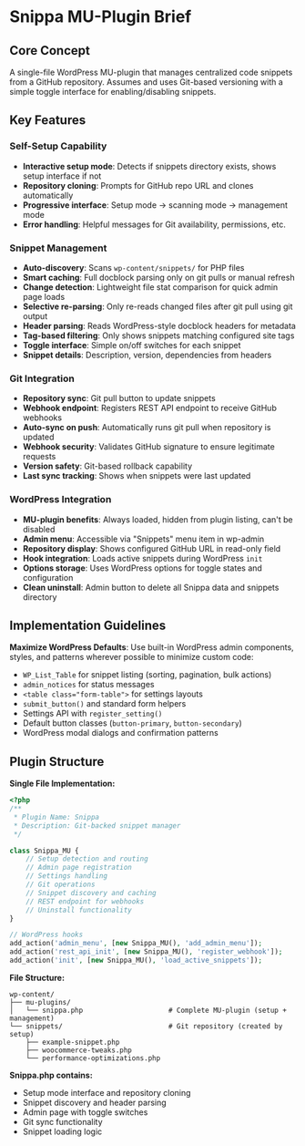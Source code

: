 # Snippa MU-Plugin Brief

## Core Concept
A single-file WordPress MU-plugin that manages centralized code snippets from a GitHub repository. Assumes and uses Git-based versioning with a simple toggle interface for enabling/disabling snippets.

## Key Features

### Self-Setup Capability
- **Interactive setup mode**: Detects if snippets directory exists, shows setup interface if not
- **Repository cloning**: Prompts for GitHub repo URL and clones automatically
- **Progressive interface**: Setup mode → scanning mode → management mode
- **Error handling**: Helpful messages for Git availability, permissions, etc.

### Snippet Management
- **Auto-discovery**: Scans `wp-content/snippets/` for PHP files
- **Smart caching**: Full docblock parsing only on git pulls or manual refresh
- **Change detection**: Lightweight file stat comparison for quick admin page loads
- **Selective re-parsing**: Only re-reads changed files after git pull using git output
- **Header parsing**: Reads WordPress-style docblock headers for metadata
- **Tag-based filtering**: Only shows snippets matching configured site tags
- **Toggle interface**: Simple on/off switches for each snippet
- **Snippet details**: Description, version, dependencies from headers

### Git Integration
- **Repository sync**: Git pull button to update snippets
- **Webhook endpoint**: Registers REST API endpoint to receive GitHub webhooks
- **Auto-sync on push**: Automatically runs git pull when repository is updated
- **Webhook security**: Validates GitHub signature to ensure legitimate requests
- **Version safety**: Git-based rollback capability
- **Last sync tracking**: Shows when snippets were last updated

### WordPress Integration
- **MU-plugin benefits**: Always loaded, hidden from plugin listing, can't be disabled
- **Admin menu**: Accessible via "Snippets" menu item in wp-admin
- **Repository display**: Shows configured GitHub URL in read-only field
- **Hook integration**: Loads active snippets during WordPress `init`
- **Options storage**: Uses WordPress options for toggle states and configuration
- **Clean uninstall**: Admin button to delete all Snippa data and snippets directory

## Implementation Guidelines

**Maximize WordPress Defaults**: Use built-in WordPress admin components, styles, and patterns wherever possible to minimize custom code:
- `WP_List_Table` for snippet listing (sorting, pagination, bulk actions)
- `admin_notices` for status messages
- `<table class="form-table">` for settings layouts  
- `submit_button()` and standard form helpers
- Settings API with `register_setting()`
- Default button classes (`button-primary`, `button-secondary`)
- WordPress modal dialogs and confirmation patterns

## Plugin Structure

**Single File Implementation:**
```php
<?php
/**
 * Plugin Name: Snippa
 * Description: Git-backed snippet manager
 */

class Snippa_MU {
    // Setup detection and routing
    // Admin page registration  
    // Settings handling
    // Git operations
    // Snippet discovery and caching
    // REST endpoint for webhooks
    // Uninstall functionality
}

// WordPress hooks
add_action('admin_menu', [new Snippa_MU(), 'add_admin_menu']);
add_action('rest_api_init', [new Snippa_MU(), 'register_webhook']);
add_action('init', [new Snippa_MU(), 'load_active_snippets']);
```

**File Structure:**
```
wp-content/
├── mu-plugins/
│   └── snippa.php                     # Complete MU-plugin (setup + management)
└── snippets/                          # Git repository (created by setup)
    ├── example-snippet.php
    ├── woocommerce-tweaks.php
    └── performance-optimizations.php
```

**Snippa.php contains:**
- Setup mode interface and repository cloning
- Snippet discovery and header parsing
- Admin page with toggle switches
- Git sync functionality
- Snippet loading logic
